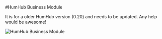 #HumHub Business Module

It is for a older HumHub version (0.20) and needs to be updated.
Any help would be awesome!


![HumHub Business Module](http://storage3.static.itmages.com/i/16/1221/h_1482306229_9682415_bea5139ac1.jpeg)
